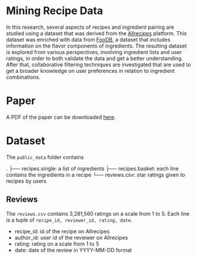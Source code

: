# Mining Recipe Data

In this research, several aspects of recipes and ingredient pairing are studied using a dataset that was derived from the [Allrecipes](https://www.allrecipes.com/) platform. This dataset was enriched with data from [FooDB](https://foodb.ca/), a dataset that includes information on the flavor components of ingredients. The resulting dataset is explored from various perspectives, involving ingredient lists and user ratings, in order to both validate the data and get a better understanding. After that, collaborative filtering techniques are investigated that are used to get a broader knowledge on user preferences in relation to ingredient combinations.

# Paper

A PDF of the paper can be downloaded [here](https://github.com/benjaminvdb/recipes/raw/master/paper/Benjamin%20van%20der%20Burgh%20-%20Mining%20Recipe%20Data%20(2016).pdf).

# Dataset

The `public_data` folder contains

.
├── recipes.single: a list of ingredients
├── recipes.basket: each line contains the ingredients in a recipe
└── reviews.csv:    star ratings given to recipes by users

## Reviews

The `reviews.csv` contains 3,281,560 ratings on a scale from 1 to 5. Each line is a tuple of `recipe_id, reviewer_id, rating, date`.

- recipe_id: id of the recipe on Allrecipes
- author_id: user id of the reviewer on Allrecipes
- rating:    rating on a scale from 1 to 5
- date:      date of the review in YYYY-MM-DD format

